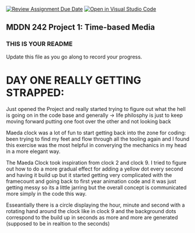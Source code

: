 [![Review Assignment Due Date](https://classroom.github.com/assets/deadline-readme-button-22041afd0340ce965d47ae6ef1cefeee28c7c493a6346c4f15d667ab976d596c.svg)](https://classroom.github.com/a/M3ipj5sV)
[![Open in Visual Studio Code](https://classroom.github.com/assets/open-in-vscode-2e0aaae1b6195c2367325f4f02e2d04e9abb55f0b24a779b69b11b9e10269abc.svg)](https://classroom.github.com/online_ide?assignment_repo_id=18529437&assignment_repo_type=AssignmentRepo)
## MDDN 242 Project 1: Time-based Media  

### THIS IS YOUR README

Update this file as you go along to record your progress.
# DAY ONE REALLY GETTING STRAPPED:
 Just opened the Project and really started trying to figure out what the hell is going on in the code base and generally -> life philosphy is just to keep moving forward putting one foot over the other and not looking back 

Maeda clock was a lot of fun to start getting back into the zone for coding: been trying to find my feet and flow through all the tooling again and I found this exercise was the most helpful in converying the mechanics in my head in a more elegant way. 

The Maeda Clock took inspiration from clock 2 and clock 9. I tried to figure out how to do a more gradual effect for adding a yellow dot every second and having it build up but it started getting very complicated with the framecount and going back to first year animation code and it was just getting messy so its a little jarring but the overall concept is communicated more simply in the code this way. 

Esseantially there is a circle displaying the hour, minute and second with a rotating hand around the clock like in clock 9 and the background dots correspond to the build up in seconds as more and more are generated (supposed to be in realtion to the seconds)